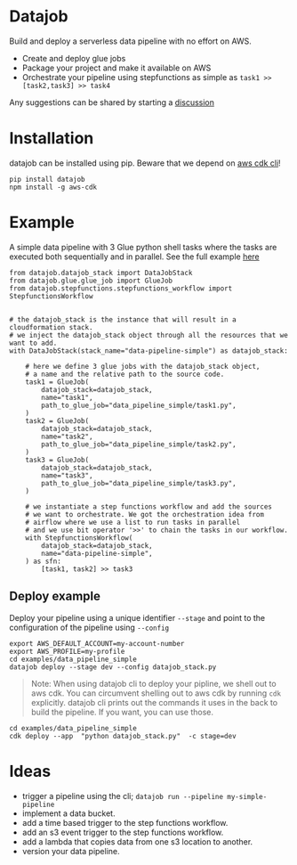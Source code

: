 # Datajob

Build and deploy a serverless data pipeline with no effort on AWS.

- Create and deploy glue jobs
- Package your project and make it available on AWS
- Orchestrate your pipeline using stepfunctions as simple as `task1 >> [task2,task3] >> task4`

Any suggestions can be shared by starting a [discussion](https://github.com/vincentclaes/datajob/discussions)

# Installation

 datajob can be installed using pip. Beware that we depend on [aws cdk cli](https://github.com/aws/aws-cdk)!

    pip install datajob
    npm install -g aws-cdk

# Example

A simple data pipeline with 3 Glue python shell tasks where the tasks are executed both sequentially and in parallel.
See the full example [here](https://github.com/vincentclaes/datajob/tree/main/examples/data_pipeline_simple)

    from datajob.datajob_stack import DataJobStack
    from datajob.glue.glue_job import GlueJob
    from datajob.stepfunctions.stepfunctions_workflow import StepfunctionsWorkflow


    # the datajob_stack is the instance that will result in a cloudformation stack.
    # we inject the datajob_stack object through all the resources that we want to add.
    with DataJobStack(stack_name="data-pipeline-simple") as datajob_stack:

        # here we define 3 glue jobs with the datajob_stack object,
        # a name and the relative path to the source code.
        task1 = GlueJob(
            datajob_stack=datajob_stack,
            name="task1",
            path_to_glue_job="data_pipeline_simple/task1.py",
        )
        task2 = GlueJob(
            datajob_stack=datajob_stack,
            name="task2",
            path_to_glue_job="data_pipeline_simple/task2.py",
        )
        task3 = GlueJob(
            datajob_stack=datajob_stack,
            name="task3",
            path_to_glue_job="data_pipeline_simple/task3.py",
        )

        # we instantiate a step functions workflow and add the sources
        # we want to orchestrate. We got the orchestration idea from
        # airflow where we use a list to run tasks in parallel
        # and we use bit operator '>>' to chain the tasks in our workflow.
        with StepfunctionsWorkflow(
            datajob_stack=datajob_stack,
            name="data-pipeline-simple",
        ) as sfn:
            [task1, task2] >> task3


## Deploy example

Deploy your pipeline using a unique identifier `--stage` and point to the configuration of the pipeline using `--config`

    export AWS_DEFAULT_ACCOUNT=my-account-number
    export AWS_PROFILE=my-profile
    cd examples/data_pipeline_simple
    datajob deploy --stage dev --config datajob_stack.py

> Note: When using datajob cli to deploy your pipline, we shell out to aws cdk.
> You can circumvent shelling out to aws cdk by running `cdk` explicitly.
> datajob cli prints out the commands it uses in the back to build the pipeline.
> If you want, you can use those.

    cd examples/data_pipeline_simple
    cdk deploy --app  "python datajob_stack.py"  -c stage=dev

# Ideas

- trigger a pipeline using the cli; `datajob run --pipeline my-simple-pipeline`
- implement a data bucket.
- add a time based trigger to the step functions workflow.
- add an s3 event trigger to the step functions workflow.
- add a lambda that copies data from one s3 location to another.
- version your data pipeline.
